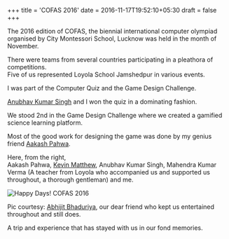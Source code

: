 +++
title = 'COFAS 2016' 
date = 2016-11-17T19:52:10+05:30
draft = false
+++

The 2016 edition of COFAS, the biennial international computer olympiad organised by City Montessori School, Lucknow was held in the month of November.  

There were teams from several countries participating in a pleathora of competitions.  
Five of us represented Loyola School Jamshedpur in various events.  

I was part of the Computer Quiz and the Game Design Challenge.  

[Anubhav Kumar Singh](https://www.linkedin.com/in/anubhavkumar11/) and I won the quiz in a dominating fashion.  

We stood 2nd in the Game Design Challenge where we created a gamified science learning platform.  

Most of the good work for designing the game was done by my genius friend [Aakash Pahwa](https://www.linkedin.com/in/aakash10399/).  

Here, from the right,  
Aakash Pahwa, [Kevin Matthew](https://www.linkedin.com/in/kevinmathewt/), Anubhav Kumar Singh, Mahendra Kumar Verma (A teacher from Loyola who accompanied us and supported us throughout, a thorough gentleman) and me.

![Happy Days! COFAS 2016](/images/COFAS1.jpeg?width=400px)  

Pic courtesy: [Abhijit Bhaduriya](https://www.linkedin.com/in/abhijit-bhaduriya/), our dear friend who kept us entertained throughout and still does.  

A trip and experience that has stayed with us in our fond memories.  

